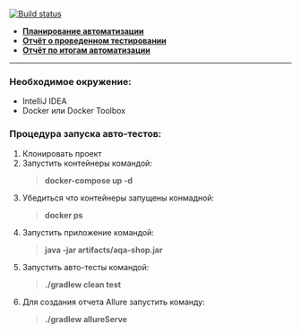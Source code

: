 [![Build status](https://ci.appveyor.com/api/projects/status/o4vgi93mw7wgumjl?svg=true)](https://ci.appveyor.com/project/Sidenov/webtour)

+ [**Планирование автоматизации**](Plan.md)
+ [**Отчёт о проведенном тестировании**](Report.md)
+ [**Отчёт по итогам автоматизации**](Summary.md)
___
### Необходимое окружение:
- IntelliJ IDEA
- Docker или Docker Toolbox

### Процедура запуска авто-тестов:
1. Клонировать проект
2. Запустить контейнеры командой:
   > **docker-compose up -d**
3. Убедиться что контейнеры запущены конмадной:
   > **docker ps**
4. Запустить приложение командой:
   > **java -jar artifacts/aqa-shop.jar**
5. Запустить авто-тесты командой:
   > **./gradlew clean test**
6. Для создания отчета Allure запустить команду:
   > **./gradlew allureServe**


